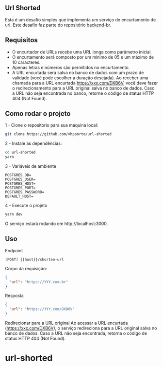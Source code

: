 ## Url Shorted

Esta é um desafio simples que implementa um serviço de encurtamento de url. Este desafio faz parte do repositório [backend-br](https://github.com/backend-br).

## Requisitos

- O encurtador de URLs recebe uma URL longa como parâmetro inicial.
- O encurtamento será composto por um mínimo de 05 e um máximo de 10 caracteres.
- Apenas letras e números são permitidos no encurtamento.
- A URL encurtada será salva no banco de dados com um prazo de validade (você pode escolher a duração desejada).
  Ao receber uma chamada para a URL encurtada https://xxx.com/DXB6V, você deve fazer o redirecionamento para a URL original salva no banco de dados. Caso a URL não seja encontrada no banco, retorne o código de status HTTP 404 (Not Found).

## Como rodar o projeto

1 - Clone o repositório para sua máquina local:

```bash
git clone https://github.com/vhpporto/url-shorted
```

2 - Instale as dependências:

```bash
cd url-shorted
yarn
```

3 - Variáveis de ambiente

```
POSTGRES_DB=
POSTGRES_USER=
POSTGRES_HOST=
POSTGRES_PORT=
POSTGRES_PASSWORD=
DEFAULT_HOST=
```

4 - Execute o projeto

```bash
yarn dev
```

O serviço estará rodando em http://localhost:3000.

## Uso

Endpoint

```
[POST] {{host}}/shorten-url
```

Corpo da requisição:

```json
{
  "url": "https://YYY.com.br"
}
```

Resposta

```json
{
  "url": "https://YYY.com/DXB6V"
}
```

Redirecionar para a URL original
Ao acessar a URL encurtada (https://xxx.com/DXB6V), o serviço redireciona para a URL original salva no banco de dados. Caso a URL não seja encontrada, retorna o código de status HTTP 404 (Not Found).

# url-shorted
